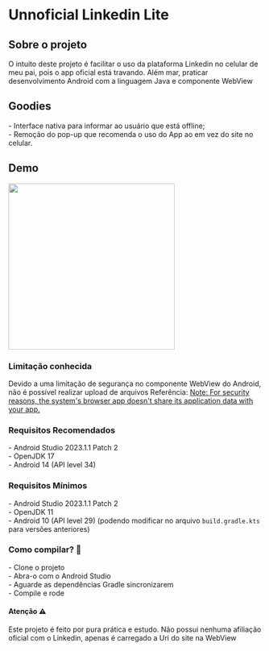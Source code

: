 # Unnoficial Linkedin Lite

<h2>Sobre o projeto</h2>
<span>O intuito deste projeto é facilitar o uso da plataforma Linkedin no celular de meu pai, pois o app oficial está travando. Além mar, praticar desenvolvimento Android com a linguagem Java e componente WebView</span>

<h2>Goodies</h2>
- Interface nativa para informar ao usuário que está offline;</br>
- Remoção do pop-up que recomenda o uso do App ao em vez do site no celular.</br>

<h2>Demo</h2>
<img width="330" src="https://github.com/JGMelon22/LinkedinLite/assets/73988556/4988bd85-9979-49f6-aec3-b176d994e080" />

<h3>Limitação conhecida</h3>
<span>Devido a uma limitação de segurança no componente WebView do Android, não é possível realizar upload de arquivos</span>
<span>Referência: <a href="https://developer.android.com/develop/ui/views/layout/webapps/webview">Note: For security reasons, the system's browser app doesn't share its application data with your app.</a></span>

<h3>Requisitos Recomendados</h3>
- Android Studio 2023.1.1 Patch 2 <br />
- OpenJDK 17 <br />
- Android 14 (API level 34) <br />

<h3>Requisitos Mínimos</h3>
- Android Studio 2023.1.1 Patch 2 <br />
- OpenJDK 11 <br />
- Android 10 (API level 29) (podendo modificar no arquivo <code>build.gradle.kts</code> para versões anteriores) <br />

<h3>Como compilar? 🚧</h3>
- Clone o projeto <br />
- Abra-o com o Android Studio <br />
- Aguarde as dependências Gradle sincronizarem <br />
- Compile e rode 

<h4>Atenção ⚠️</h4>
<span>Este projeto é feito por pura prática e estudo. Não possui nenhuma afiliação oficial com o Linkedin, apenas é carregado a Uri do site na WebView</span>
